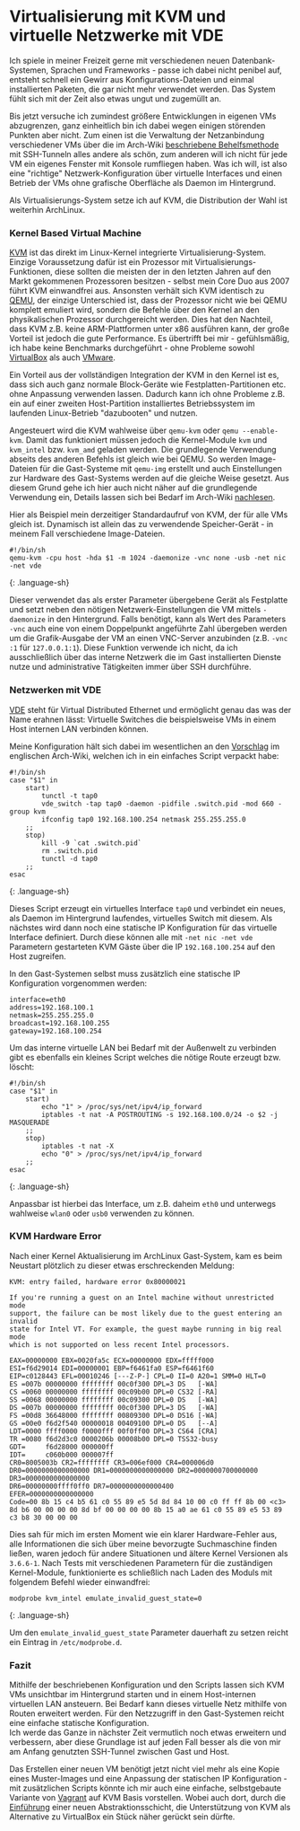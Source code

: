 # Virtualisierung mit KVM und virtuelle Netzwerke mit VDE

Ich spiele in meiner Freizeit gerne mit verschiedenen neuen Datenbank-Systemen, Sprachen und Frameworks - passe ich dabei nicht penibel auf, entsteht schnell ein Gewirr aus Konfigurations-Dateien und einmal installierten Paketen, die gar nicht mehr verwendet werden. Das System fühlt sich mit der Zeit also etwas ungut und zugemüllt an.

Bis jetzt versuche ich zumindest größere Entwicklungen in eigenen VMs abzugrenzen, ganz einheitlich bin ich dabei wegen einigen störenden Punkten aber nicht. Zum einen ist die Verwaltung der
Netzanbindung verschiedener VMs über die im Arch-Wiki [beschriebene Behelfsmethode](https://wiki.archlinux.org/index.php/KVM#Poor_Man.27s_Networking) mit SSH-Tunneln alles andere als schön, zum anderen will ich nicht für jede VM ein eigenes Fenster mit Konsole
rumfliegen haben. Was ich will, ist also eine "richtige" Netzwerk-Konfiguration über virtuelle Interfaces und einen Betrieb der VMs ohne grafische Oberfläche als Daemon im Hintergrund.

Als Virtualisierungs-System setze ich auf KVM, die Distribution der Wahl ist weiterhin ArchLinux.

### Kernel Based Virtual Machine

[KVM](http://www.linux-kvm.org/page/Main_Page) ist das direkt im Linux-Kernel integrierte Virtualisierung-System. Einzige Voraussetzung dafür ist ein Prozessor mit Virtualisierungs-Funktionen, diese sollten die meisten der in den
letzten Jahren auf den Markt gekommenen Prozessoren besitzen - selbst mein Core Duo aus 2007 führt KVM einwandfrei aus. Ansonsten verhält sich KVM identisch zu [QEMU](http://wiki.qemu.org/Main_Page), der einzige Unterschied ist,
dass der Prozessor nicht wie bei QEMU komplett emuliert wird, sondern die Befehle über den Kernel an den physikalischen Prozessor durchgereicht werden. Dies hat den Nachteil, dass KVM z.B.
keine ARM-Plattformen unter x86 ausführen kann, der große Vorteil ist jedoch die gute Performance. Es übertrifft bei mir - gefühlsmäßig, ich habe keine Benchmarks durchgeführt - ohne Probleme
sowohl [VirtualBox](https://wiki.archlinux.org/index.php/VirtualBox) als auch [VMware](https://wiki.archlinux.org/index.php/VMware).

Ein Vorteil aus der vollständigen Integration der KVM in den Kernel ist es, dass sich auch ganz normale Block-Geräte wie Festplatten-Partitionen etc. ohne Anpassung verwenden lassen.
Dadurch kann ich ohne Probleme z.B. ein auf einer zweiten Host-Partition installiertes Betriebssystem im laufenden Linux-Betrieb "dazubooten" und nutzen.

Angesteuert wird die KVM wahlweise über `qemu-kvm` oder `qemu --enable-kvm`. Damit das funktioniert müssen jedoch die Kernel-Module `kvm` und `kvm_intel` bzw. `kvm_amd` geladen werden.
Die grundlegende Verwendung abseits des anderen Befehls ist gleich wie bei QEMU. So werden Image-Dateien für die Gast-Systeme mit `qemu-img` erstellt und auch Einstellungen zur Hardware
des Gast-Systems werden auf die gleiche Weise gesetzt. Aus diesem Grund gehe ich hier auch nicht näher auf die grundlegende Verwendung ein, Details lassen sich bei Bedarf im Arch-Wiki [nachlesen](https://wiki.archlinux.org/index.php/QEMU).

Hier als Beispiel mein derzeitiger Standardaufruf von KVM, der für alle VMs gleich ist. Dynamisch ist allein das zu verwendende Speicher-Gerät - in meinem Fall verschiedene Image-Dateien.

~~~
#!/bin/sh
qemu-kvm -cpu host -hda $1 -m 1024 -daemonize -vnc none -usb -net nic -net vde
~~~
{: .language-sh}

Dieser verwendet das als erster Parameter übergebene Gerät als Festplatte und setzt neben den nötigen Netzwerk-Einstellungen die VM mittels `-daemonize` in den Hintergrund. Falls benötigt, kann
als Wert des Parameters `-vnc` auch eine von einem Doppelpunkt angeführte Zahl übergeben werden um die Grafik-Ausgabe der VM an einen VNC-Server anzubinden (z.B. `-vnc :1` für `127.0.0.1:1`). Diese
Funktion verwende ich nicht, da ich ausschließlich über das interne Netzwerk die im Gast installierten Dienste nutze und administrative Tätigkeiten immer über SSH durchführe.

### Netzwerken mit VDE

[VDE](http://wiki.virtualsquare.org/wiki/index.php/VDE_Basic_Networking) steht für Virtual Distributed Ethernet und ermöglicht genau das was der Name erahnen lässt: Virtuelle Switches die beispielsweise VMs in einem Host internen LAN verbinden können.

Meine Konfiguration hält sich dabei im wesentlichen an den [Vorschlag](https://wiki.archlinux.org/index.php/QEMU#Networking_with_VDE2) im englischen Arch-Wiki, welchen ich in ein einfaches Script verpackt habe:

~~~
#!/bin/sh
case "$1" in
	start)
		tunctl -t tap0
		vde_switch -tap tap0 -daemon -pidfile .switch.pid -mod 660 -group kvm
		ifconfig tap0 192.168.100.254 netmask 255.255.255.0
	;;
	stop)
		kill -9 `cat .switch.pid`
		rm .switch.pid
		tunctl -d tap0
	;;
esac
~~~
{: .language-sh}

Dieses Script erzeugt ein virtuelles Interface `tap0` und verbindet ein neues, als Daemon im Hintergrund laufendes, virtuelles Switch mit diesem. Als nächstes wird dann noch eine statische IP
Konfiguration für das virtuelle Interface definiert. Durch diese können alle mit `-net nic -net vde` Parametern gestarteten KVM Gäste über die IP `192.168.100.254` auf den Host zugreifen.

In den Gast-Systemen selbst muss zusätzlich eine statische IP Konfiguration vorgenommen werden:

	interface=eth0
	address=192.168.100.1
	netmask=255.255.255.0
	broadcast=192.168.100.255
	gateway=192.168.100.254

Um das interne virtuelle LAN bei Bedarf mit der Außenwelt zu verbinden gibt es ebenfalls ein kleines Script welches die nötige Route erzeugt bzw. löscht:

~~~
#!/bin/sh
case "$1" in
	start)
		echo "1" > /proc/sys/net/ipv4/ip_forward
		iptables -t nat -A POSTROUTING -s 192.168.100.0/24 -o $2 -j MASQUERADE
	;;
	stop)
		iptables -t nat -X
		echo "0" > /proc/sys/net/ipv4/ip_forward
	;;
esac
~~~
{: .language-sh}

Anpassbar ist hierbei das Interface, um z.B. daheim `eth0` und unterwegs wahlweise `wlan0` oder `usb0` verwenden zu können.

### KVM Hardware Error

Nach einer Kernel Aktualisierung im ArchLinux Gast-System, kam es beim Neustart plötzlich zu dieser etwas erschreckenden Meldung:

	KVM: entry failed, hardware error 0x80000021
	
	If you're running a guest on an Intel machine without unrestricted mode
	support, the failure can be most likely due to the guest entering an invalid
	state for Intel VT. For example, the guest maybe running in big real mode
	which is not supported on less recent Intel processors.
	
	EAX=00000000 EBX=0020fa5c ECX=00000000 EDX=fffff000
	ESI=f6d29014 EDI=00000001 EBP=f6461fa0 ESP=f6461f60
	EIP=c0128443 EFL=00010246 [---Z-P-] CPL=0 II=0 A20=1 SMM=0 HLT=0
	ES =007b 00000000 ffffffff 00c0f300 DPL=3 DS   [-WA]
	CS =0060 00000000 ffffffff 00c09b00 DPL=0 CS32 [-RA]
	SS =0068 00000000 ffffffff 00c09300 DPL=0 DS   [-WA]
	DS =007b 00000000 ffffffff 00c0f300 DPL=3 DS   [-WA]
	FS =00d8 36648000 ffffffff 00809300 DPL=0 DS16 [-WA]
	GS =00e0 f6d2f540 00000018 00409100 DPL=0 DS   [--A]
	LDT=0000 ffff0000 f0000fff 00f0ff00 DPL=3 CS64 [CRA]
	TR =0080 f6d2d3c0 0000206b 00008b00 DPL=0 TSS32-busy
	GDT=     f6d28000 000000ff
	IDT=     c060b000 000007ff
	CR0=8005003b CR2=ffffffff CR3=006ef000 CR4=000006d0
	DR0=0000000000000000 DR1=0000000000000000 DR2=0000000700000000 DR3=0000000000000000 
	DR6=00000000ffff0ff0 DR7=0000000000000400
	EFER=0000000000000000
	Code=00 8b 15 c4 b5 61 c0 55 89 e5 5d 8d 84 10 00 c0 ff ff 8b 00 <c3> 8d b6 00 00 00 00 8d bf 00 00 00 00 8b 15 a0 ae 61 c0 55 89 e5 53 89 c3 b8 30 00 00 00

Dies sah für mich im ersten Moment wie ein klarer Hardware-Fehler aus, alle Informationen die sich über meine bevorzugte Suchmaschine finden ließen, waren jedoch für andere Situationen und ältere Kernel Versionen als `3.6.6-1`. Nach Tests mit verschiedenen Parametern für die zuständigen Kernel-Module, funktionierte es schließlich nach Laden des Moduls mit folgendem Befehl wieder einwandfrei:

~~~
modprobe kvm_intel emulate_invalid_guest_state=0
~~~
{: .language-sh}

Um den `emulate_invalid_guest_state` Parameter dauerhaft zu setzen reicht ein Eintrag in `/etc/modprobe.d`.

### Fazit

Mithilfe der beschriebenen Konfiguration und den Scripts lassen sich KVM VMs unsichtbar im Hintergrund starten und in einem Host-internen virtuellen LAN ansteuern. Bei Bedarf kann dieses virtuelle Netz mithilfe von Routen erweitert werden. Für den Netzzugriff in den Gast-Systemen reicht eine einfache statische Konfiguration.  
Ich werde das Ganze in nächster Zeit vermutlich noch etwas  erweitern und verbessern, aber diese Grundlage ist auf jeden Fall besser als die von mir am Anfang genutzten SSH-Tunnel zwischen Gast und Host. 

Das Erstellen einer neuen VM benötigt jetzt nicht viel mehr als eine Kopie eines Muster-Images und eine Anpassung der statischen IP Konfiguration - mit zusätzlichen Scripts könnte ich mir auch eine einfache, selbstgebaute Variante von [Vagrant](http://vagrantup.com/) auf KVM Basis vorstellen. Wobei auch dort, durch die [Einführung](https://github.com/mitchellh/vagrant/commit/391dc392675c73518ebf04252d824fe916e8860b) einer neuen Abstraktionsschicht, die Unterstützung von KVM als Alternative zu VirtualBox ein Stück näher gerückt sein dürfte.
